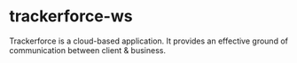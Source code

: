 # trackerforce-ws
Trackerforce is a cloud-based application. It provides an effective ground of communication between client &amp; business.
